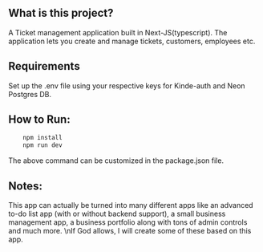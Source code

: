 ## What is this project?

A Ticket management application built in Next-JS(typescript). The application lets you create and manage tickets, customers, employees etc.

## Requirements

Set up the .env file using your respective keys for Kinde-auth and Neon Postgres DB.

## How to Run:

```bash
    npm install
    npm run dev
```
The above command can be customized in the package.json file.

## Notes:

This app can actually be turned into many different apps like an advanced to-do list app (with or without backend support), a small business management app, a business portfolio along with tons of admin controls and much more.
\nIf God allows, I will create some of these based on this app.